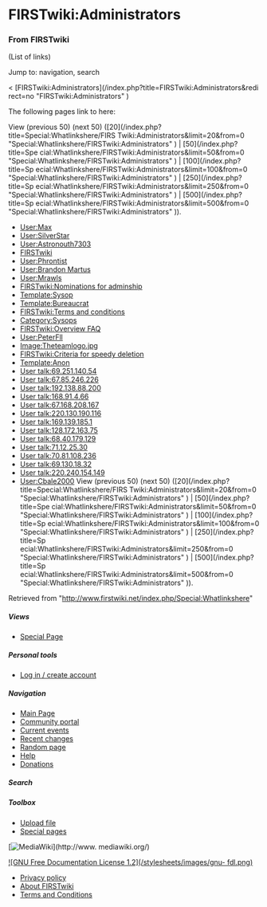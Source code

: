 # FIRSTwiki:Administrators

### From FIRSTwiki

(List of links)

Jump to: navigation, search

&lt; [FIRSTwiki:Administrators](/index.php?title=FIRSTwiki:Administrators&redi
rect=no "FIRSTwiki:Administrators" )  

The following pages link to here:

View (previous 50) (next 50) ([20](/index.php?title=Special:Whatlinkshere/FIRS
Twiki:Administrators&limit=20&from=0
"Special:Whatlinkshere/FIRSTwiki:Administrators" ) | [50](/index.php?title=Spe
cial:Whatlinkshere/FIRSTwiki:Administrators&limit=50&from=0
"Special:Whatlinkshere/FIRSTwiki:Administrators" ) | [100](/index.php?title=Sp
ecial:Whatlinkshere/FIRSTwiki:Administrators&limit=100&from=0
"Special:Whatlinkshere/FIRSTwiki:Administrators" ) | [250](/index.php?title=Sp
ecial:Whatlinkshere/FIRSTwiki:Administrators&limit=250&from=0
"Special:Whatlinkshere/FIRSTwiki:Administrators" ) | [500](/index.php?title=Sp
ecial:Whatlinkshere/FIRSTwiki:Administrators&limit=500&from=0
"Special:Whatlinkshere/FIRSTwiki:Administrators" )).

  * [User:Max](/index.php/User:Max "User:Max" )
  * [User:SilverStar](/index.php/User:SilverStar "User:SilverStar" )
  * [User:Astronouth7303](/index.php/User:Astronouth7303 "User:Astronouth7303" )
  * [FIRSTwiki](/index.php/FIRSTwiki "FIRSTwiki" )
  * [User:Phrontist](/index.php/User:Phrontist "User:Phrontist" )
  * [User:Brandon Martus](/index.php/User:Brandon_Martus "User:Brandon Martus" )
  * [User:Mrawls](/index.php/User:Mrawls "User:Mrawls" )
  * [FIRSTwiki:Nominations for adminship](/index.php/FIRSTwiki:Nominations_for_adminship "FIRSTwiki:Nominations for adminship" )
  * [Template:Sysop](/index.php/Template:Sysop "Template:Sysop" )
  * [Template:Bureaucrat](/index.php/Template:Bureaucrat "Template:Bureaucrat" )
  * [FIRSTwiki:Terms and conditions](/index.php/FIRSTwiki:Terms_and_conditions "FIRSTwiki:Terms and conditions" )
  * [Category:Sysops](/index.php/Category:Sysops "Category:Sysops" )
  * [FIRSTwiki:Overview FAQ](/index.php/FIRSTwiki:Overview_FAQ "FIRSTwiki:Overview FAQ" )
  * [User:PeterFll](/index.php/User:PeterFll "User:PeterFll" )
  * [Image:Theteamlogo.jpg](/index.php/Image:Theteamlogo.jpg "Image:Theteamlogo.jpg" )
  * [FIRSTwiki:Criteria for speedy deletion](/index.php/FIRSTwiki:Criteria_for_speedy_deletion "FIRSTwiki:Criteria for speedy deletion" )
  * [Template:Anon](/index.php/Template:Anon "Template:Anon" )
  * [User talk:69.251.140.54](/index.php/User_talk:69.251.140.54 "User talk:69.251.140.54" )
  * [User talk:67.85.246.226](/index.php/User_talk:67.85.246.226 "User talk:67.85.246.226" )
  * [User talk:192.138.88.200](/index.php/User_talk:192.138.88.200 "User talk:192.138.88.200" )
  * [User talk:168.91.4.66](/index.php/User_talk:168.91.4.66 "User talk:168.91.4.66" )
  * [User talk:67.168.208.167](/index.php/User_talk:67.168.208.167 "User talk:67.168.208.167" )
  * [User talk:220.130.190.116](/index.php/User_talk:220.130.190.116 "User talk:220.130.190.116" )
  * [User talk:169.139.185.1](/index.php/User_talk:169.139.185.1 "User talk:169.139.185.1" )
  * [User talk:128.172.163.75](/index.php/User_talk:128.172.163.75 "User talk:128.172.163.75" )
  * [User talk:68.40.179.129](/index.php/User_talk:68.40.179.129 "User talk:68.40.179.129" )
  * [User talk:71.12.25.30](/index.php/User_talk:71.12.25.30 "User talk:71.12.25.30" )
  * [User talk:70.81.108.236](/index.php/User_talk:70.81.108.236 "User talk:70.81.108.236" )
  * [User talk:69.130.18.32](/index.php/User_talk:69.130.18.32 "User talk:69.130.18.32" )
  * [User talk:220.240.154.149](/index.php/User_talk:220.240.154.149 "User talk:220.240.154.149" )
  * [User:Cbale2000](/index.php/User:Cbale2000 "User:Cbale2000" )
View (previous 50) (next 50) ([20](/index.php?title=Special:Whatlinkshere/FIRS
Twiki:Administrators&limit=20&from=0
"Special:Whatlinkshere/FIRSTwiki:Administrators" ) | [50](/index.php?title=Spe
cial:Whatlinkshere/FIRSTwiki:Administrators&limit=50&from=0
"Special:Whatlinkshere/FIRSTwiki:Administrators" ) | [100](/index.php?title=Sp
ecial:Whatlinkshere/FIRSTwiki:Administrators&limit=100&from=0
"Special:Whatlinkshere/FIRSTwiki:Administrators" ) | [250](/index.php?title=Sp
ecial:Whatlinkshere/FIRSTwiki:Administrators&limit=250&from=0
"Special:Whatlinkshere/FIRSTwiki:Administrators" ) | [500](/index.php?title=Sp
ecial:Whatlinkshere/FIRSTwiki:Administrators&limit=500&from=0
"Special:Whatlinkshere/FIRSTwiki:Administrators" )).

Retrieved from "<http://www.firstwiki.net/index.php/Special:Whatlinkshere>"

##### Views

  * [Special Page](/index.php/Special:Whatlinkshere/FIRSTwiki:Administrators)

##### Personal tools

  * [Log in / create account](/index.php?title=Special:Userlogin&returnto=Special:Whatlinkshere)

[](/index.php/Main_Page "Main Page" )

##### Navigation

  * [Main Page](/index.php/Main_Page)
  * [Community portal](/index.php/FIRSTwiki:Community_portal)
  * [Current events](/index.php/Current_events)
  * [Recent changes](/index.php/Special:Recentchanges)
  * [Random page](/index.php/Special:Random)
  * [Help](/index.php/Help:Contents)
  * [Donations](/index.php/FIRSTwiki:Site_support)

##### Search



##### Toolbox

  * [Upload file](/index.php/Special:Upload)
  * [Special pages](/index.php/Special:Specialpages)

[![MediaWiki](/skins/common/images/poweredby_mediawiki_88x31.png)](http://www.
mediawiki.org/)

[![GNU Free Documentation License 1.2](/stylesheets/images/gnu-
fdl.png)](http://www.gnu.org/copyleft/fdl.html)

  * [Privacy policy](/index.php/FIRSTwiki:Privacy_policy "FIRSTwiki:Privacy policy" )
  * [About FIRSTwiki](/index.php/FIRSTwiki:About "FIRSTwiki:About" )
  * [Terms and Conditions](/index.php/FIRSTwiki:Terms_and_conditions "FIRSTwiki:Terms and conditions" )

